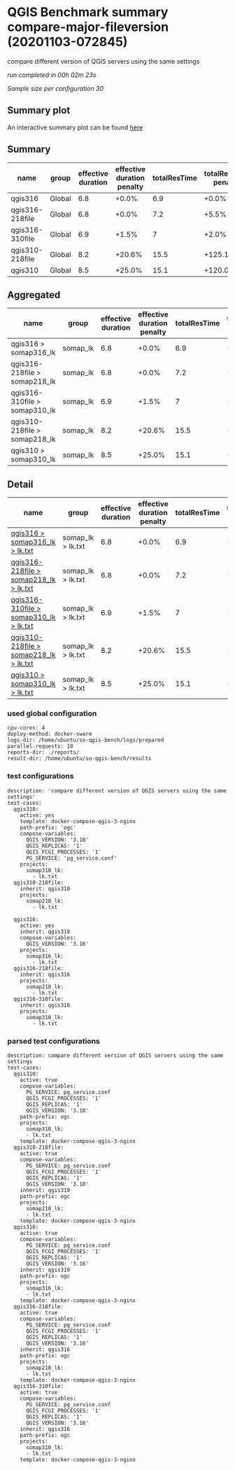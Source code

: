 # QGIS Benchmark summary compare-major-fileversion (20201103-072845)


compare different version of QGIS servers using the same settings

_run completed in 00h 02m 23s_

_Sample size per configuration 30_
## Summary plot
An interactive summary plot can be found [here](report_compare-major-fileversion_20201103-072845_plot.html)

## Summary
| name            | group   |   effective duration | effective duration penalty   |   totalResTime | totalResTime penalty   |   medianResTime | medianResTime penalty   |   minResTime |   maxResTime |   responseSizeMB |   sampleCount |   errorCount |   memMaxMB |   memAvgMB |   memMinMB |   cpuMax% |   cpuAvg% |   cpuMin% |   errorPct |
|-----------------|---------|----------------------|------------------------------|----------------|------------------------|-----------------|-------------------------|--------------|--------------|------------------|---------------|--------------|------------|------------|------------|-----------|-----------|-----------|------------|
| qgis316         | Global  |                  6.8 | +0.0%                        |            6.9 | +0.0%                  |           219   | +0.0%                   |          154 |          340 |              0.8 |            30 |            0 |     2296.1 |     2285.9 |     2275.7 |      24.1 |      15.6 |       7.1 |          0 |
| qgis316-218file | Global  |                  6.8 | +0.0%                        |            7.2 | +5.5%                  |           233   | +6.4%                   |          146 |          347 |              0.8 |            30 |            0 |     2278.2 |     2270.4 |     2262.5 |      19.9 |      13.8 |       7.7 |          0 |
| qgis316-310file | Global  |                  6.9 | +1.5%                        |            7   | +2.0%                  |           228   | +4.1%                   |          145 |          335 |              0.8 |            30 |            0 |     2295.7 |     2279.6 |     2263.4 |      27.6 |      17.8 |       8.1 |          0 |
| qgis310-218file | Global  |                  8.2 | +20.6%                       |           15.5 | +125.1%                |           545.5 | +149.1%                 |          252 |          699 |              0.8 |            30 |            0 |     2294.1 |     2283.6 |     2273.1 |      23.1 |      15.8 |       8.5 |          0 |
| qgis310         | Global  |                  8.5 | +25.0%                       |           15.1 | +120.0%                |           552   | +152.1%                 |          231 |          683 |              0.8 |            30 |            0 |     2287.1 |     2262.7 |     2216.5 |      30.5 |      15.5 |       0.5 |          0 |

## Aggregated
| name                          | group    |   effective duration | effective duration penalty   |   totalResTime | totalResTime penalty   |   medianResTime | medianResTime penalty   |   minResTime |   maxResTime |   responseSizeMB |   sampleCount |   errorCount |   memMaxMB |   memAvgMB |   memMinMB |   cpuMax% |   cpuAvg% |   cpuMin% |   errorPct |
|-------------------------------|----------|----------------------|------------------------------|----------------|------------------------|-----------------|-------------------------|--------------|--------------|------------------|---------------|--------------|------------|------------|------------|-----------|-----------|-----------|------------|
| qgis316 > somap316_lk         | somap_lk |                  6.8 | +0.0%                        |            6.9 | +0.0%                  |           219   | +0.0%                   |          154 |          340 |              0.8 |            30 |            0 |     2296.1 |     2285.9 |     2275.7 |      24.1 |      15.6 |       7.1 |          0 |
| qgis316-218file > somap218_lk | somap_lk |                  6.8 | +0.0%                        |            7.2 | +5.5%                  |           233   | +6.4%                   |          146 |          347 |              0.8 |            30 |            0 |     2278.2 |     2270.4 |     2262.5 |      19.9 |      13.8 |       7.7 |          0 |
| qgis316-310file > somap310_lk | somap_lk |                  6.9 | +1.5%                        |            7   | +2.0%                  |           228   | +4.1%                   |          145 |          335 |              0.8 |            30 |            0 |     2295.7 |     2279.6 |     2263.4 |      27.6 |      17.8 |       8.1 |          0 |
| qgis310-218file > somap218_lk | somap_lk |                  8.2 | +20.6%                       |           15.5 | +125.1%                |           545.5 | +149.1%                 |          252 |          699 |              0.8 |            30 |            0 |     2294.1 |     2283.6 |     2273.1 |      23.1 |      15.8 |       8.5 |          0 |
| qgis310 > somap310_lk         | somap_lk |                  8.5 | +25.0%                       |           15.1 | +120.0%                |           552   | +152.1%                 |          231 |          683 |              0.8 |            30 |            0 |     2287.1 |     2262.7 |     2216.5 |      30.5 |      15.5 |       0.5 |          0 |

## Detail
| name                                                                                                                                                           | group             |   effective duration | effective duration penalty   |   totalResTime | totalResTime penalty   |   medianResTime | medianResTime penalty   |   sampleCount |   errorCount |   errorPct |   meanResTime |   minResTime |   maxResTime |   pct1ResTime |   pct2ResTime |   pct3ResTime |   throughput |   receivedKBytesPerSec |   sentKBytesPerSec |   responseSizeMB |   memMaxMB |   memAvgMB |   memMinMB |   cpuMax% |   cpuAvg% |   cpuMin% |
|----------------------------------------------------------------------------------------------------------------------------------------------------------------|-------------------|----------------------|------------------------------|----------------|------------------------|-----------------|-------------------------|---------------|--------------|------------|---------------|--------------|--------------|---------------|---------------|---------------|--------------|------------------------|--------------------|------------------|------------|------------|------------|-----------|-----------|-----------|
| [qgis316 > somap316_lk > lk.txt](../results/details/compare-major-fileversion/20201103-072845/qgis316/somap316_lk/lk.txt/dashboard/index.html)                 | somap_lk > lk.txt |                  6.8 | +0.0%                        |            6.9 | +0.0%                  |           219   | +0.0%                   |            30 |            0 |          0 |       228.8   |          154 |          340 |         319   |        335.6  |           340 |      25.7954 |                699.086 |           10.523   |              0.8 |     2296.1 |     2285.9 |     2275.7 |      24.1 |      15.6 |       7.1 |
| [qgis316-218file > somap218_lk > lk.txt](../results/details/compare-major-fileversion/20201103-072845/qgis316-218file/somap218_lk/lk.txt/dashboard/index.html) | somap_lk > lk.txt |                  6.8 | +0.0%                        |            7.2 | +5.5%                  |           233   | +6.4%                   |            30 |            0 |          0 |       241.433 |          146 |          347 |         319.6 |        340.95 |           347 |      25.2101 |                683.224 |           10.2843  |              0.8 |     2278.2 |     2270.4 |     2262.5 |      19.9 |      13.8 |       7.7 |
| [qgis316-310file > somap310_lk > lk.txt](../results/details/compare-major-fileversion/20201103-072845/qgis316-310file/somap310_lk/lk.txt/dashboard/index.html) | somap_lk > lk.txt |                  6.9 | +1.5%                        |            7   | +2.0%                  |           228   | +4.1%                   |            30 |            0 |          0 |       233.4   |          145 |          335 |         309.3 |        328.4  |           335 |      25.7511 |                697.886 |           10.505   |              0.8 |     2295.7 |     2279.6 |     2263.4 |      27.6 |      17.8 |       8.1 |
| [qgis310-218file > somap218_lk > lk.txt](../results/details/compare-major-fileversion/20201103-072845/qgis310-218file/somap218_lk/lk.txt/dashboard/index.html) | somap_lk > lk.txt |                  8.2 | +20.6%                       |           15.5 | +125.1%                |           545.5 | +149.1%                 |            30 |            0 |          0 |       515.067 |          252 |          699 |         689.4 |        696.25 |           699 |      13.8249 |                374.698 |            5.63976 |              0.8 |     2294.1 |     2283.6 |     2273.1 |      23.1 |      15.8 |       8.5 |
| [qgis310 > somap310_lk > lk.txt](../results/details/compare-major-fileversion/20201103-072845/qgis310/somap310_lk/lk.txt/dashboard/index.html)                 | somap_lk > lk.txt |                  8.5 | +25.0%                       |           15.1 | +120.0%                |           552   | +152.1%                 |            30 |            0 |          0 |       503.433 |          231 |          683 |         664.7 |        679.7  |           683 |      14.0581 |                381.02  |            5.7349  |              0.8 |     2287.1 |     2262.7 |     2216.5 |      30.5 |      15.5 |       0.5 |

### used global configuration

```
cpu-cores: 4
deploy-method: docker-swarm
logs-dir: /home/ubuntu/so-qgis-bench/logs/prepared
parallel-requests: 10
reports-dir: ./reports/
result-dir: /home/ubuntu/so-qgis-bench/results

```
### test configurations

```
description: 'compare different version of QGIS servers using the same settings'
test-cases:
  qgis310:
    active: yes
    template: docker-compose-qgis-3-nginx
    path-prefix: 'ogc'
    compose-variables:
      QGIS_VERSION: '3.10'
      QGIS_REPLICAS: '1'
      QGIS_FCGI_PROCESSES: '1'
      PG_SERVICE: 'pg_service.conf'
    projects:
      somap310_lk:
        - lk.txt
  qgis310-218file:
    inherit: qgis310
    projects:
      somap218_lk:
        - lk.txt

  qgis316:
    active: yes
    inherit: qgis310
    compose-variables:
      QGIS_VERSION: '3.16'
    projects:
      somap316_lk:
        - lk.txt
  qgis316-218file:
    inherit: qgis316
    projects:
      somap218_lk:
        - lk.txt
  qgis316-310file:
    inherit: qgis316
    projects:
      somap310_lk:
        - lk.txt

```
### parsed test configurations

```
description: compare different version of QGIS servers using the same settings
test-cases:
  qgis310:
    active: true
    compose-variables:
      PG_SERVICE: pg_service.conf
      QGIS_FCGI_PROCESSES: '1'
      QGIS_REPLICAS: '1'
      QGIS_VERSION: '3.10'
    path-prefix: ogc
    projects:
      somap310_lk:
      - lk.txt
    template: docker-compose-qgis-3-nginx
  qgis310-218file:
    active: true
    compose-variables:
      PG_SERVICE: pg_service.conf
      QGIS_FCGI_PROCESSES: '1'
      QGIS_REPLICAS: '1'
      QGIS_VERSION: '3.10'
    inherit: qgis310
    path-prefix: ogc
    projects:
      somap218_lk:
      - lk.txt
    template: docker-compose-qgis-3-nginx
  qgis316:
    active: true
    compose-variables:
      PG_SERVICE: pg_service.conf
      QGIS_FCGI_PROCESSES: '1'
      QGIS_REPLICAS: '1'
      QGIS_VERSION: '3.16'
    inherit: qgis310
    path-prefix: ogc
    projects:
      somap316_lk:
      - lk.txt
    template: docker-compose-qgis-3-nginx
  qgis316-218file:
    active: true
    compose-variables:
      PG_SERVICE: pg_service.conf
      QGIS_FCGI_PROCESSES: '1'
      QGIS_REPLICAS: '1'
      QGIS_VERSION: '3.16'
    inherit: qgis316
    path-prefix: ogc
    projects:
      somap218_lk:
      - lk.txt
    template: docker-compose-qgis-3-nginx
  qgis316-310file:
    active: true
    compose-variables:
      PG_SERVICE: pg_service.conf
      QGIS_FCGI_PROCESSES: '1'
      QGIS_REPLICAS: '1'
      QGIS_VERSION: '3.16'
    inherit: qgis316
    path-prefix: ogc
    projects:
      somap310_lk:
      - lk.txt
    template: docker-compose-qgis-3-nginx

```